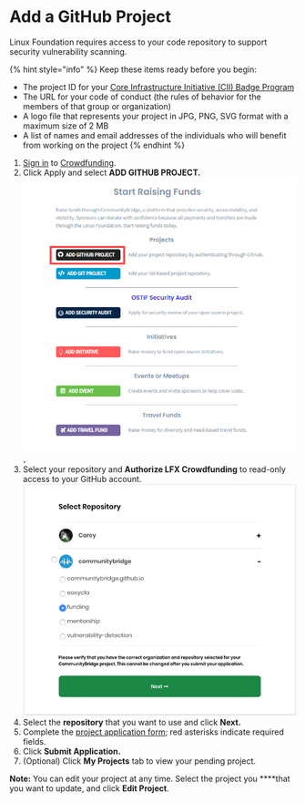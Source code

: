 # Add a GitHub Project

Linux Foundation requires access to your code repository to support security vulnerability scanning.

{% hint style="info" %}
Keep these items ready before you begin:

* The project ID for your [Core Infrastructure Initiative \(CII\) Badge Program](https://www.coreinfrastructure.org/programs/badge-program/) 
* The URL for your code of conduct \(the rules of behavior for the members of that group or organization\)
* A logo file that represents your project in JPG, PNG, SVG format with a maximum size of 2 MB
* A list of names and email addresses of the individuals who will benefit from working on the project
{% endhint %}

1. [Sign in](../../sso/sign-in/) to [Crowdfunding](https://funding.communitybridge.org/).
2. Click Apply and select **ADD GITHUB PROJECT.**  ![](../../.gitbook/assets/add-github-project.png)**.**
3. Select your repository and **Authorize LFX Crowdfunding** to read-only access to your GitHub account.  ![](../../.gitbook/assets/7418542.png) 
4. Select the **repository** that you want to use and click **Next.**
5. Complete the [project application form](../project-application.md); red asterisks indicate required fields.
6. Click **Submit Application.**
7. \(Optional\) Click **My Projects** tab to view your pending project.

**Note:** You can edit your project at any time. Select the project you ****that you want to update, and click **Edit Project**.

